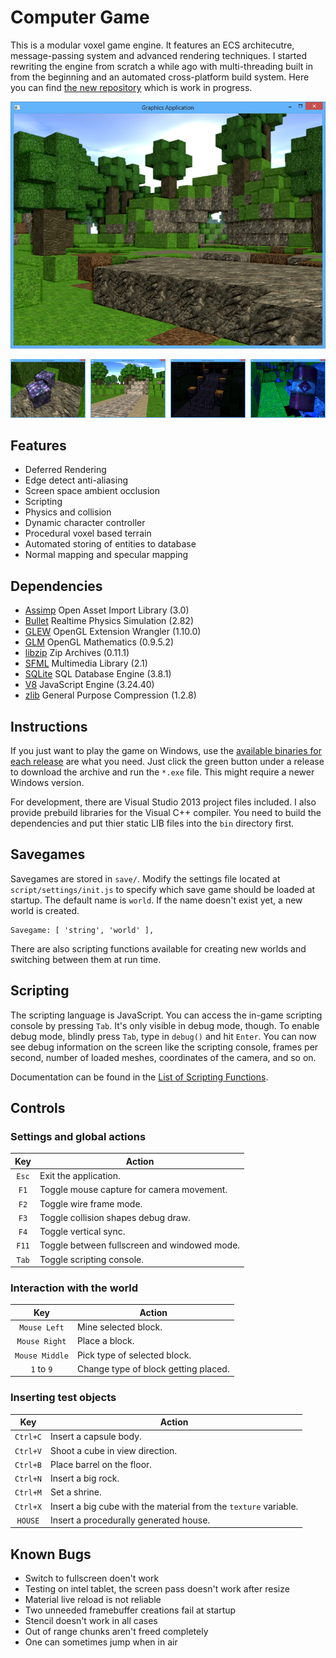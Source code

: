 Computer Game
=============

This is a modular voxel game engine. It features an ECS architecutre,
message-passing system and advanced rendering techniques. I started rewriting
the engine from scratch a while ago with multi-threading built in from the
beginning and an automated cross-platform build system. Here you can find
[the new repository][1] which is work in progress.

[1]: https://github.com/danijar/modurale

![Screenshot](screenshot/2014-02-08%20landscape.png?raw=true)

<img src="screenshot/2014-02-11%20normal%20maps%20and%20specular%20magic.png?raw=true" width="120">&nbsp;
<img src="screenshot/2014-03-02%20stairs%20day.png?raw=true" width="120">&nbsp;
<img src="screenshot/2014-03-02%20stairs%20night.png?raw=true" width="120">&nbsp;
<img src="screenshot/2014-01-24%20specular%20barrel.png?raw=true" width="120">

Features
--------

- Deferred Rendering
- Edge detect anti-aliasing
- Screen space ambient occlusion
- Scripting
- Physics and collision
- Dynamic character controller
- Procedural voxel based terrain
- Automated storing of entities to database
- Normal mapping and specular mapping

Dependencies
------------

- [Assimp](http://assimp.sourceforge.net/) Open Asset Import Library (3.0)
- [Bullet](http://bulletphysics.org/) Realtime Physics Simulation (2.82)
- [GLEW](http://glew.sourceforge.net/) OpenGL Extension Wrangler (1.10.0)
- [GLM](http://glm.g-truc.net/) OpenGL Mathematics (0.9.5.2)
- [libzip](http://www.nih.at/libzip/) Zip Archives (0.11.1)
- [SFML](http://www.sfml-dev.org/) Multimedia Library (2.1)
- [SQLite](http://www.sqlite.org/) SQL Database Engine (3.8.1)
- [V8](https://developers.google.com/v8/) JavaScript Engine (3.24.40)
- [zlib](http://www.zlib.net/) General Purpose Compression (1.2.8)

Instructions
------------

If you just want to play the game on Windows, use the [available binaries for
each release][2] are what you need.  Just click the green button under a
release to download the archive and run the `*.exe` file. This might require a
newer Windows version.

For development, there are Visual Studio 2013 project files included. I also
provide prebuild libraries for the Visual C++ compiler. You need to build the
dependencies and put thier static LIB files into the `bin` directory first.

[2]: https://github.com/danijar/computer-game/releases

Savegames
---------

Savegames are stored in `save/`. Modify the settings file located at
`script/settings/init.js` to specify which save game should be loaded at
startup. The default name is `world`. If the name doesn't exist yet, a new
world is created.

    Savegame: [ 'string', 'world' ],

There are also scripting functions available for creating new worlds and
switching between them at run time.

Scripting
---------

The scripting language is JavaScript. You can access the in-game scripting
console by pressing `Tab`. It's only visible in debug mode, though. To enable
debug mode, blindly press `Tab`, type in `debug()` and hit `Enter`. You can now
see debug information on the screen like the scripting console, frames per
second, number of loaded meshes, coordinates of the camera, and so on.

Documentation can be found in the [List of Scripting Functions][3].

[3]: https://github.com/danijar/computer-game/wiki/List-of-Scripting-Functions

Controls
--------

### Settings and global actions

| Key   | Action                                       |
| :---: | -------------------------------------------- |
| `Esc` | Exit the application.                        |
| `F1`  | Toggle mouse capture for camera movement.    |
| `F2`  | Toggle wire frame mode.                      |
| `F3`  | Toggle collision shapes debug draw.          |
| `F4`  | Toggle vertical sync.                        |
| `F11` | Toggle between fullscreen and windowed mode. |
| `Tab` | Toggle scripting console.                    |

### Interaction with the world

| Key            | Action                               |
| :------------: | ------------------------------------ |
| `Mouse Left`   | Mine selected block.                 |
| `Mouse Right`  | Place a block.                       |
| `Mouse Middle` | Pick type of selected block.         |
| `1` to `9`     | Change type of block getting placed. |

### Inserting test objects

| Key      | Action                                                           |
| :------: | ---------------------------------------------------------------- |
| `Ctrl+C` | Insert a capsule body.                                           |
| `Ctrl+V` | Shoot a cube in view direction.                                  |
| `Ctrl+B` | Place barrel on the floor.                                       |
| `Ctrl+N` | Insert a big rock.                                               |
| `Ctrl+M` | Set a shrine.                                                    |
| `Ctrl+X` | Insert a big cube with the material from the `texture` variable. |
| `HOUSE`  | Insert a procedurally generated house.                           |

Known Bugs
----------

- Switch to fullscreen doen't work
- Testing on intel tablet, the screen pass doesn't work after resize
- Material live reload is not reliable
- Two unneeded framebuffer creations fail at startup
- Stencil doesn't work in all cases
- Out of range chunks aren't freed completely
- One can sometimes jump when in air
